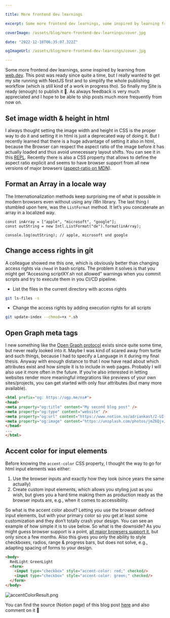 ```yaml
---

title: More frontend dev learnings

excerpt: Some more frontend dev learnings, some inspired by learning from web.dev. This post was ready since quite a time, but I really wanted to get my site running with NextJS first and to simplify the whole publishing workflow (which is still kind of a work in progress tho). So finally my Site is ready (enough) to publish it 🎉. As always feedback is very much appreciated and I hope to be able to ship posts much more frequently from now on.

coverImage: /assets/blog/more-frontend-dev-learnings/cover.jpg

date: "2022-12-18T06:35:07.322Z"

ogImageUrl: /assets/blog/more-frontend-dev-learnings/cover.jpg

---
```


Some more frontend dev learnings, some inspired by learning from [web.dev](https://web.dev). This post was ready since quite a time, but I really wanted to get my site running with NextJS first and to simplify the whole publishing workflow (which is still kind of a work in progress tho). So finally my Site is ready (enough) to publish it 🎉. As always feedback is very much appreciated and I hope to be able to ship posts much more frequently from now on.

## **Set image width & height in html**

I always thought setting the image width and height in CSS is the proper way to do it and setting it in html is just a deprecated way of doing it. But I recently learned that there is a huge advantage of setting it also in html, because the Browser can respect the aspect ratio of the image before it has actually loaded and thus avoid unnecessary layout shifts. 
You can see it in this [REPL](https://replit.com/@adriankast/ShowcaseHtmlImgWidthHeight#index.html). Recently there is also a CSS property that allows to define the aspect ratio explicit and seems to have browser support from all new versions of major browsers ([aspect-ratio on MDN](https://developer.mozilla.org/en-US/docs/Web/CSS/aspect-ratio)).

## **Format an Array in a locale way**

The Internationalization methods keep surprising me of what is possible in modern browsers even without using any i18n library. The last thing I stumbled upon here, was the `ListFormat` method. It let’s you concatenate an array in a localized way.

```tsx
const inArray = ["apple", "microsoft", "google"];
const outString = new Intl.ListFormat("de").format(inArray);

console.log(outString); // apple, microsoft und google
```

## **Change access rights in git**

A colleague showed me this one, which is obviously better than changing access rights via `chmod` in bash scripts. The problem it solves is that you might get “Accessing scriptXY.sh not allowed” warnings when you commit scripts and try to execute them in you CI/CD pipeline.

- List the files in the current directory with access rights

```bash
git ls-files -s
```

- Change the access rights by adding execution rights for all scripts

```bash
git update-index --chmod=+x *.sh
```

## Open Graph meta tags

I new something like the [Open Graph protocol](https://ogp.me/) exists since quite some time, but never really looked into it. Maybe I was kind of scared away from turtle and such things, because I had to specify a Language in it during my final thesis. Anyway with enough distance to that I now have read about which attributes exist and how simple it is to include in web pages. Probably I will also use it more often in the future. If you’re also interested in letting websites render more meaningful integrations like previews of your own sites/projects, you can get started with only four attributes (but many more available).

```html
<html prefix="og: https://ogp.me/ns#">
<head>
<meta property="og:title" content="My second blog post" />
<meta property="og:type" content="website" />
<meta property="og:url" content="https://www.notion.so/adriankast/2-UI-Blog-Post-01ddd2337b4943f98fb3989064dbc09c" />
<meta property="og:image" content="https://unsplash.com/photos/jmZ6QjvJjvk" />
</head>
...
</html>
```

## Accent color for input elements

Before knowing the `accent-color` CSS property, I thought the way to go for html input elements was either:

1. Use the browser inputs and exactly how they look (since years the same actually)
2. Create custom input elements, which allows you styling just as you wish, but gives you a hard time making them as production ready as the browser inputs are, e.g., when it comes to accessibility.

So what is the accent color about? Letting you use the browser defined input elements, but with your primary color so you get at least some customization and they don’t totally crash your design. You can see an example of how simple it is to use below. So what is the downside? As you might guess browser support is a point, [all major browsers support it](https://developer.mozilla.org/en-US/docs/Web/CSS/accent-color#browser_compatibility), but only since a few months. Also this gives you only the ability to style checkboxes, radios, range & progress bars, but does not solve, e.g., adapting spacing of forms to your design.

```html
<body>
  RedLight GreenLight
  <form>
    <input type="checkbox" style="accent-color: red;" checked/>
    <input type="checkbox" style="accent-color: green;" checked/>
  </form>
</body>
```

![accentColorResult.png](/assets/blog/more-frontend-dev-learnings/accentColorResult.png)

You can find the source (Notion page) of this blog post [here](https://adriankast.notion.site/More-frontend-dev-learnings-01ddd2337b4943f98fb3989064dbc09c) and also comment on it 🙂
